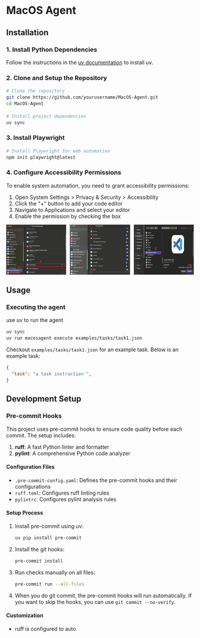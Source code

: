 # MacOS Agent
## Installation

### 1. Install Python Dependencies

Follow the instructions in the [uv documentation](https://docs.astral.sh/uv/reference/cli/#uv) to install uv.

### 2. Clone and Setup the Repository

```bash
# Clone the repository
git clone https://github.com/yourusername/MacOS-Agent.git
cd MacOS-Agent

# Install project dependencies
uv sync
```

### 3. Install Playwright

```bash
# Install Playwright for web automation
npm init playwright@latest
```

### 4. Configure Accessibility Permissions

To enable system automation, you need to grant accessibility permissions:

1. Open System Settings > Privacy & Security > Accessibility
2. Click the "+" button to add your code editor
3. Navigate to Applications and select your editor
4. Enable the permission by checking the box

<div style="display: flex; justify-content: space-between;">
    <img src="assets/acc_tree1.png" alt="Accessibility Tree Permission 1" width="32%">
    <img src="assets/acc_tree2.png" alt="Accessibility Tree Permission 2" width="32%">
    <img src="assets/acc_tree3.png" alt="Accessibility Tree Permission 3" width="32%">
</div>

## Usage

### Executing the agent

use uv to run the agent
```bash
uv sync
uv run macosagent execute examples/tasks/task1.json
```
Checkout `examples/tasks/task1.json` for an example task. Below is an example task:
```json
{
  "task": "a task instruction'",
}
```


## Development Setup

### Pre-commit Hooks

This project uses pre-commit hooks to ensure code quality before each commit. The setup includes:

1. **ruff**: A fast Python linter and formatter
2. **pylint**: A comprehensive Python code analyzer

#### Configuration Files

- `.pre-commit-config.yaml`: Defines the pre-commit hooks and their configurations
- `ruff.toml`: Configures ruff linting rules
- `pylintrc`: Configures pylint analysis rules

#### Setup Process

1. Install pre-commit using uv:
   ```bash
   uv pip install pre-commit
   ```

2. Install the git hooks:
   ```bash
   pre-commit install
   ```

3. Run checks manually on all files:
   ```bash
   pre-commit run --all-files
   ```
4. When you do git commit, the pre-commit hooks will run automatically. If you want to skip the hooks, you can use `git commit --no-verify`.
#### Customization

- ruff is configured to auto 